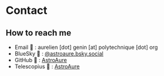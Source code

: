 # Contact

## How to reach me

- Email 📧 : aurelien [dot] genin [at] polytechnique [dot] org
- BlueSky 🦋 : [@astroaure.bsky.social](https://bsky.app/profile/astroaure.bsky.social)
- GitHub 🤖 : [AstroAure](https://github.com/AstroAure/)
- Telescopius 🔭 : [AstroAure](https://telescopius.com/profile/astroaure)
